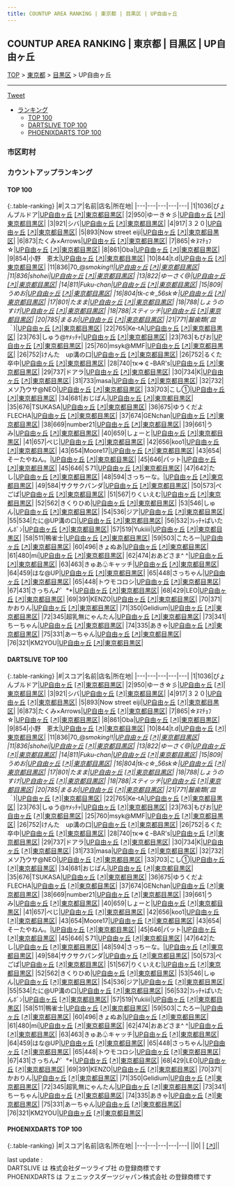 ```yaml
---
title: COUNTUP AREA RANKING | 東京都 | 目黒区 | UP自由ヶ丘
---
```

## COUNTUP AREA RANKING | 東京都 | 目黒区 | UP自由ヶ丘

[TOP](/darts/rank/) > [東京都](/darts/rank/東京都/) > [目黒区](/darts/rank/東京都/目黒区/) > UP自由ヶ丘

___

<a href="https://twitter.com/share?ref_src=twsrc%5Etfw" data-text="COUNTUP AREA RANKING | 東京都目黒区UP自由ヶ丘" class="twitter-share-button" data-hashtags="DARTSLIVE,PHOENIXDARTS,darts,ダーツ" data-show-count="false">Tweet</a>

* [ランキング](#カウントアップランキング)
    * [TOP 100](#top-100)
    * [DARTSLIVE TOP 100](#dartslive-top-100)
    * [PHOENIXDARTS TOP 100](#phoenixdarts-top-100)

### 市区町村

<ul>

</ul>

### カウントアップランキング

#### TOP 100



{:.table-ranking}
|#|スコア|名前|店名|所在地|
|---|---|---|---|---|
|1|1036|<span class="rank-name-dl">ぴょんブルドア</span>|<a href="/darts/rank/shops/339913d111bcaa1825d56fb0e5c39bac.html">UP自由ヶ丘</a> <a href="https://search.dartslive.com/jp/shop/339913d111bcaa1825d56fb0e5c39bac">[↗]</a>|<a href="/darts/rank/東京都/目黒区">東京都目黒区</a>|
|2|950|<span class="rank-name-dl">ゆーき☆彡</span>|<a href="/darts/rank/shops/339913d111bcaa1825d56fb0e5c39bac.html">UP自由ヶ丘</a> <a href="https://search.dartslive.com/jp/shop/339913d111bcaa1825d56fb0e5c39bac">[↗]</a>|<a href="/darts/rank/東京都/目黒区">東京都目黒区</a>|
|3|921|<span class="rank-name-dl">シバ</span>|<a href="/darts/rank/shops/339913d111bcaa1825d56fb0e5c39bac.html">UP自由ヶ丘</a> <a href="https://search.dartslive.com/jp/shop/339913d111bcaa1825d56fb0e5c39bac">[↗]</a>|<a href="/darts/rank/東京都/目黒区">東京都目黒区</a>|
|4|917|<span class="rank-name-dl">３２０</span>|<a href="/darts/rank/shops/339913d111bcaa1825d56fb0e5c39bac.html">UP自由ヶ丘</a> <a href="https://search.dartslive.com/jp/shop/339913d111bcaa1825d56fb0e5c39bac">[↗]</a>|<a href="/darts/rank/東京都/目黒区">東京都目黒区</a>|
|5|893|<span class="rank-name-dl">Now street eiji</span>|<a href="/darts/rank/shops/339913d111bcaa1825d56fb0e5c39bac.html">UP自由ヶ丘</a> <a href="https://search.dartslive.com/jp/shop/339913d111bcaa1825d56fb0e5c39bac">[↗]</a>|<a href="/darts/rank/東京都/目黒区">東京都目黒区</a>|
|6|873|<span class="rank-name-dl">たくみ×Arrows</span>|<a href="/darts/rank/shops/339913d111bcaa1825d56fb0e5c39bac.html">UP自由ヶ丘</a> <a href="https://search.dartslive.com/jp/shop/339913d111bcaa1825d56fb0e5c39bac">[↗]</a>|<a href="/darts/rank/東京都/目黒区">東京都目黒区</a>|
|7|865|<span class="rank-name-dl">☆ﾇﾏﾁｮﾌ☆</span>|<a href="/darts/rank/shops/339913d111bcaa1825d56fb0e5c39bac.html">UP自由ヶ丘</a> <a href="https://search.dartslive.com/jp/shop/339913d111bcaa1825d56fb0e5c39bac">[↗]</a>|<a href="/darts/rank/東京都/目黒区">東京都目黒区</a>|
|8|861|<span class="rank-name-dl">Oba</span>|<a href="/darts/rank/shops/339913d111bcaa1825d56fb0e5c39bac.html">UP自由ヶ丘</a> <a href="https://search.dartslive.com/jp/shop/339913d111bcaa1825d56fb0e5c39bac">[↗]</a>|<a href="/darts/rank/東京都/目黒区">東京都目黒区</a>|
|9|854|<span class="rank-name-dl">小野　恵太</span>|<a href="/darts/rank/shops/339913d111bcaa1825d56fb0e5c39bac.html">UP自由ヶ丘</a> <a href="https://search.dartslive.com/jp/shop/339913d111bcaa1825d56fb0e5c39bac">[↗]</a>|<a href="/darts/rank/東京都/目黒区">東京都目黒区</a>|
|10|844|<span class="rank-name-dl">t.d</span>|<a href="/darts/rank/shops/339913d111bcaa1825d56fb0e5c39bac.html">UP自由ヶ丘</a> <a href="https://search.dartslive.com/jp/shop/339913d111bcaa1825d56fb0e5c39bac">[↗]</a>|<a href="/darts/rank/東京都/目黒区">東京都目黒区</a>|
|11|836|<span class="rank-name-dl">70_@*smoking!!</span>|<a href="/darts/rank/shops/339913d111bcaa1825d56fb0e5c39bac.html">UP自由ヶ丘</a> <a href="https://search.dartslive.com/jp/shop/339913d111bcaa1825d56fb0e5c39bac">[↗]</a>|<a href="/darts/rank/東京都/目黒区">東京都目黒区</a>|
|11|836|<span class="rank-name-dl">shohei</span>|<a href="/darts/rank/shops/339913d111bcaa1825d56fb0e5c39bac.html">UP自由ヶ丘</a> <a href="https://search.dartslive.com/jp/shop/339913d111bcaa1825d56fb0e5c39bac">[↗]</a>|<a href="/darts/rank/東京都/目黒区">東京都目黒区</a>|
|13|822|<span class="rank-name-dl">ゆーさく@</span>|<a href="/darts/rank/shops/339913d111bcaa1825d56fb0e5c39bac.html">UP自由ヶ丘</a> <a href="https://search.dartslive.com/jp/shop/339913d111bcaa1825d56fb0e5c39bac">[↗]</a>|<a href="/darts/rank/東京都/目黒区">東京都目黒区</a>|
|14|811|<span class="rank-name-dl">Fuku-chan</span>|<a href="/darts/rank/shops/339913d111bcaa1825d56fb0e5c39bac.html">UP自由ヶ丘</a> <a href="https://search.dartslive.com/jp/shop/339913d111bcaa1825d56fb0e5c39bac">[↗]</a>|<a href="/darts/rank/東京都/目黒区">東京都目黒区</a>|
|15|809|<span class="rank-name-dl">うめお</span>|<a href="/darts/rank/shops/339913d111bcaa1825d56fb0e5c39bac.html">UP自由ヶ丘</a> <a href="https://search.dartslive.com/jp/shop/339913d111bcaa1825d56fb0e5c39bac">[↗]</a>|<a href="/darts/rank/東京都/目黒区">東京都目黒区</a>|
|16|804|<span class="rank-name-dl">tk-c☆_56sk☆</span>|<a href="/darts/rank/shops/339913d111bcaa1825d56fb0e5c39bac.html">UP自由ヶ丘</a> <a href="https://search.dartslive.com/jp/shop/339913d111bcaa1825d56fb0e5c39bac">[↗]</a>|<a href="/darts/rank/東京都/目黒区">東京都目黒区</a>|
|17|801|<span class="rank-name-dl">たまま</span>|<a href="/darts/rank/shops/339913d111bcaa1825d56fb0e5c39bac.html">UP自由ヶ丘</a> <a href="https://search.dartslive.com/jp/shop/339913d111bcaa1825d56fb0e5c39bac">[↗]</a>|<a href="/darts/rank/東京都/目黒区">東京都目黒区</a>|
|18|788|<span class="rank-name-dl">しょうのすけ</span>|<a href="/darts/rank/shops/339913d111bcaa1825d56fb0e5c39bac.html">UP自由ヶ丘</a> <a href="https://search.dartslive.com/jp/shop/339913d111bcaa1825d56fb0e5c39bac">[↗]</a>|<a href="/darts/rank/東京都/目黒区">東京都目黒区</a>|
|18|788|<span class="rank-name-dl">スティッチ</span>|<a href="/darts/rank/shops/339913d111bcaa1825d56fb0e5c39bac.html">UP自由ヶ丘</a> <a href="https://search.dartslive.com/jp/shop/339913d111bcaa1825d56fb0e5c39bac">[↗]</a>|<a href="/darts/rank/東京都/目黒区">東京都目黒区</a>|
|20|785|<span class="rank-name-dl">まるお</span>|<a href="/darts/rank/shops/339913d111bcaa1825d56fb0e5c39bac.html">UP自由ヶ丘</a> <a href="https://search.dartslive.com/jp/shop/339913d111bcaa1825d56fb0e5c39bac">[↗]</a>|<a href="/darts/rank/東京都/目黒区">東京都目黒区</a>|
|21|771|<span class="rank-name-dl">齧歯類(´皿｀*)</span>|<a href="/darts/rank/shops/339913d111bcaa1825d56fb0e5c39bac.html">UP自由ヶ丘</a> <a href="https://search.dartslive.com/jp/shop/339913d111bcaa1825d56fb0e5c39bac">[↗]</a>|<a href="/darts/rank/東京都/目黒区">東京都目黒区</a>|
|22|765|<span class="rank-name-dl">Ke-tA</span>|<a href="/darts/rank/shops/339913d111bcaa1825d56fb0e5c39bac.html">UP自由ヶ丘</a> <a href="https://search.dartslive.com/jp/shop/339913d111bcaa1825d56fb0e5c39bac">[↗]</a>|<a href="/darts/rank/東京都/目黒区">東京都目黒区</a>|
|23|763|<span class="rank-name-dl">しゅう@ﾔﾒｯﾁｬ</span>|<a href="/darts/rank/shops/339913d111bcaa1825d56fb0e5c39bac.html">UP自由ヶ丘</a> <a href="https://search.dartslive.com/jp/shop/339913d111bcaa1825d56fb0e5c39bac">[↗]</a>|<a href="/darts/rank/東京都/目黒区">東京都目黒区</a>|
|23|763|<span class="rank-name-dl">もぴお</span>|<a href="/darts/rank/shops/339913d111bcaa1825d56fb0e5c39bac.html">UP自由ヶ丘</a> <a href="https://search.dartslive.com/jp/shop/339913d111bcaa1825d56fb0e5c39bac">[↗]</a>|<a href="/darts/rank/東京都/目黒区">東京都目黒区</a>|
|25|760|<span class="rank-name-dl">msyk@MMF</span>|<a href="/darts/rank/shops/339913d111bcaa1825d56fb0e5c39bac.html">UP自由ヶ丘</a> <a href="https://search.dartslive.com/jp/shop/339913d111bcaa1825d56fb0e5c39bac">[↗]</a>|<a href="/darts/rank/東京都/目黒区">東京都目黒区</a>|
|26|752|<span class="rank-name-dl">けんた　up溝の口</span>|<a href="/darts/rank/shops/339913d111bcaa1825d56fb0e5c39bac.html">UP自由ヶ丘</a> <a href="https://search.dartslive.com/jp/shop/339913d111bcaa1825d56fb0e5c39bac">[↗]</a>|<a href="/darts/rank/東京都/目黒区">東京都目黒区</a>|
|26|752|<span class="rank-name-dl">るくた卒中</span>|<a href="/darts/rank/shops/339913d111bcaa1825d56fb0e5c39bac.html">UP自由ヶ丘</a> <a href="https://search.dartslive.com/jp/shop/339913d111bcaa1825d56fb0e5c39bac">[↗]</a>|<a href="/darts/rank/東京都/目黒区">東京都目黒区</a>|
|28|740|<span class="rank-name-dl">τκ⇒￠ｰBAR&#x27;s</span>|<a href="/darts/rank/shops/339913d111bcaa1825d56fb0e5c39bac.html">UP自由ヶ丘</a> <a href="https://search.dartslive.com/jp/shop/339913d111bcaa1825d56fb0e5c39bac">[↗]</a>|<a href="/darts/rank/東京都/目黒区">東京都目黒区</a>|
|29|737|<span class="rank-name-dl">ドアラ</span>|<a href="/darts/rank/shops/339913d111bcaa1825d56fb0e5c39bac.html">UP自由ヶ丘</a> <a href="https://search.dartslive.com/jp/shop/339913d111bcaa1825d56fb0e5c39bac">[↗]</a>|<a href="/darts/rank/東京都/目黒区">東京都目黒区</a>|
|30|734|<span class="rank-name-dl">K</span>|<a href="/darts/rank/shops/339913d111bcaa1825d56fb0e5c39bac.html">UP自由ヶ丘</a> <a href="https://search.dartslive.com/jp/shop/339913d111bcaa1825d56fb0e5c39bac">[↗]</a>|<a href="/darts/rank/東京都/目黒区">東京都目黒区</a>|
|31|733|<span class="rank-name-dl">masa</span>|<a href="/darts/rank/shops/339913d111bcaa1825d56fb0e5c39bac.html">UP自由ヶ丘</a> <a href="https://search.dartslive.com/jp/shop/339913d111bcaa1825d56fb0e5c39bac">[↗]</a>|<a href="/darts/rank/東京都/目黒区">東京都目黒区</a>|
|32|732|<span class="rank-name-dl">メソ乃ウサ@NEO</span>|<a href="/darts/rank/shops/339913d111bcaa1825d56fb0e5c39bac.html">UP自由ヶ丘</a> <a href="https://search.dartslive.com/jp/shop/339913d111bcaa1825d56fb0e5c39bac">[↗]</a>|<a href="/darts/rank/東京都/目黒区">東京都目黒区</a>|
|33|703|<span class="rank-name-dl">こし①</span>|<a href="/darts/rank/shops/339913d111bcaa1825d56fb0e5c39bac.html">UP自由ヶ丘</a> <a href="https://search.dartslive.com/jp/shop/339913d111bcaa1825d56fb0e5c39bac">[↗]</a>|<a href="/darts/rank/東京都/目黒区">東京都目黒区</a>|
|34|681|<span class="rank-name-dl">おじぱん</span>|<a href="/darts/rank/shops/339913d111bcaa1825d56fb0e5c39bac.html">UP自由ヶ丘</a> <a href="https://search.dartslive.com/jp/shop/339913d111bcaa1825d56fb0e5c39bac">[↗]</a>|<a href="/darts/rank/東京都/目黒区">東京都目黒区</a>|
|35|676|<span class="rank-name-dl">TSUKASA</span>|<a href="/darts/rank/shops/339913d111bcaa1825d56fb0e5c39bac.html">UP自由ヶ丘</a> <a href="https://search.dartslive.com/jp/shop/339913d111bcaa1825d56fb0e5c39bac">[↗]</a>|<a href="/darts/rank/東京都/目黒区">東京都目黒区</a>|
|36|675|<span class="rank-name-dl">ゆうくだよFLECHA</span>|<a href="/darts/rank/shops/339913d111bcaa1825d56fb0e5c39bac.html">UP自由ヶ丘</a> <a href="https://search.dartslive.com/jp/shop/339913d111bcaa1825d56fb0e5c39bac">[↗]</a>|<a href="/darts/rank/東京都/目黒区">東京都目黒区</a>|
|37|674|<span class="rank-name-dl">GENchan</span>|<a href="/darts/rank/shops/339913d111bcaa1825d56fb0e5c39bac.html">UP自由ヶ丘</a> <a href="https://search.dartslive.com/jp/shop/339913d111bcaa1825d56fb0e5c39bac">[↗]</a>|<a href="/darts/rank/東京都/目黒区">東京都目黒区</a>|
|38|669|<span class="rank-name-dl">number21</span>|<a href="/darts/rank/shops/339913d111bcaa1825d56fb0e5c39bac.html">UP自由ヶ丘</a> <a href="https://search.dartslive.com/jp/shop/339913d111bcaa1825d56fb0e5c39bac">[↗]</a>|<a href="/darts/rank/東京都/目黒区">東京都目黒区</a>|
|39|661|<span class="rank-name-dl">うみ</span>|<a href="/darts/rank/shops/339913d111bcaa1825d56fb0e5c39bac.html">UP自由ヶ丘</a> <a href="https://search.dartslive.com/jp/shop/339913d111bcaa1825d56fb0e5c39bac">[↗]</a>|<a href="/darts/rank/東京都/目黒区">東京都目黒区</a>|
|40|659|<span class="rank-name-dl">しょーと</span>|<a href="/darts/rank/shops/339913d111bcaa1825d56fb0e5c39bac.html">UP自由ヶ丘</a> <a href="https://search.dartslive.com/jp/shop/339913d111bcaa1825d56fb0e5c39bac">[↗]</a>|<a href="/darts/rank/東京都/目黒区">東京都目黒区</a>|
|41|657|<span class="rank-name-dl">ぺじ</span>|<a href="/darts/rank/shops/339913d111bcaa1825d56fb0e5c39bac.html">UP自由ヶ丘</a> <a href="https://search.dartslive.com/jp/shop/339913d111bcaa1825d56fb0e5c39bac">[↗]</a>|<a href="/darts/rank/東京都/目黒区">東京都目黒区</a>|
|42|656|<span class="rank-name-dl">koo1</span>|<a href="/darts/rank/shops/339913d111bcaa1825d56fb0e5c39bac.html">UP自由ヶ丘</a> <a href="https://search.dartslive.com/jp/shop/339913d111bcaa1825d56fb0e5c39bac">[↗]</a>|<a href="/darts/rank/東京都/目黒区">東京都目黒区</a>|
|43|654|<span class="rank-name-dl">Moore17</span>|<a href="/darts/rank/shops/339913d111bcaa1825d56fb0e5c39bac.html">UP自由ヶ丘</a> <a href="https://search.dartslive.com/jp/shop/339913d111bcaa1825d56fb0e5c39bac">[↗]</a>|<a href="/darts/rank/東京都/目黒区">東京都目黒区</a>|
|43|654|<span class="rank-name-dl">そーたやねん。</span>|<a href="/darts/rank/shops/339913d111bcaa1825d56fb0e5c39bac.html">UP自由ヶ丘</a> <a href="https://search.dartslive.com/jp/shop/339913d111bcaa1825d56fb0e5c39bac">[↗]</a>|<a href="/darts/rank/東京都/目黒区">東京都目黒区</a>|
|45|646|<span class="rank-name-dl">パット</span>|<a href="/darts/rank/shops/339913d111bcaa1825d56fb0e5c39bac.html">UP自由ヶ丘</a> <a href="https://search.dartslive.com/jp/shop/339913d111bcaa1825d56fb0e5c39bac">[↗]</a>|<a href="/darts/rank/東京都/目黒区">東京都目黒区</a>|
|45|646|<span class="rank-name-dl">Ｓ71</span>|<a href="/darts/rank/shops/339913d111bcaa1825d56fb0e5c39bac.html">UP自由ヶ丘</a> <a href="https://search.dartslive.com/jp/shop/339913d111bcaa1825d56fb0e5c39bac">[↗]</a>|<a href="/darts/rank/東京都/目黒区">東京都目黒区</a>|
|47|642|<span class="rank-name-dl">たし</span>|<a href="/darts/rank/shops/339913d111bcaa1825d56fb0e5c39bac.html">UP自由ヶ丘</a> <a href="https://search.dartslive.com/jp/shop/339913d111bcaa1825d56fb0e5c39bac">[↗]</a>|<a href="/darts/rank/東京都/目黒区">東京都目黒区</a>|
|48|594|<span class="rank-name-dl">さっちーな。</span>|<a href="/darts/rank/shops/339913d111bcaa1825d56fb0e5c39bac.html">UP自由ヶ丘</a> <a href="https://search.dartslive.com/jp/shop/339913d111bcaa1825d56fb0e5c39bac">[↗]</a>|<a href="/darts/rank/東京都/目黒区">東京都目黒区</a>|
|49|584|<span class="rank-name-dl">サクサクパンダ</span>|<a href="/darts/rank/shops/339913d111bcaa1825d56fb0e5c39bac.html">UP自由ヶ丘</a> <a href="https://search.dartslive.com/jp/shop/339913d111bcaa1825d56fb0e5c39bac">[↗]</a>|<a href="/darts/rank/東京都/目黒区">東京都目黒区</a>|
|50|573|<span class="rank-name-dl">ぺごぱ</span>|<a href="/darts/rank/shops/339913d111bcaa1825d56fb0e5c39bac.html">UP自由ヶ丘</a> <a href="https://search.dartslive.com/jp/shop/339913d111bcaa1825d56fb0e5c39bac">[↗]</a>|<a href="/darts/rank/東京都/目黒区">東京都目黒区</a>|
|51|567|<span class="rank-name-dl">りくいえむ</span>|<a href="/darts/rank/shops/339913d111bcaa1825d56fb0e5c39bac.html">UP自由ヶ丘</a> <a href="https://search.dartslive.com/jp/shop/339913d111bcaa1825d56fb0e5c39bac">[↗]</a>|<a href="/darts/rank/東京都/目黒区">東京都目黒区</a>|
|52|562|<span class="rank-name-dl">きくりひめ</span>|<a href="/darts/rank/shops/339913d111bcaa1825d56fb0e5c39bac.html">UP自由ヶ丘</a> <a href="https://search.dartslive.com/jp/shop/339913d111bcaa1825d56fb0e5c39bac">[↗]</a>|<a href="/darts/rank/東京都/目黒区">東京都目黒区</a>|
|53|546|<span class="rank-name-dl">しゅん</span>|<a href="/darts/rank/shops/339913d111bcaa1825d56fb0e5c39bac.html">UP自由ヶ丘</a> <a href="https://search.dartslive.com/jp/shop/339913d111bcaa1825d56fb0e5c39bac">[↗]</a>|<a href="/darts/rank/東京都/目黒区">東京都目黒区</a>|
|54|536|<span class="rank-name-dl">ジア</span>|<a href="/darts/rank/shops/339913d111bcaa1825d56fb0e5c39bac.html">UP自由ヶ丘</a> <a href="https://search.dartslive.com/jp/shop/339913d111bcaa1825d56fb0e5c39bac">[↗]</a>|<a href="/darts/rank/東京都/目黒区">東京都目黒区</a>|
|55|534|<span class="rank-name-dl">たに@UP溝の口</span>|<a href="/darts/rank/shops/339913d111bcaa1825d56fb0e5c39bac.html">UP自由ヶ丘</a> <a href="https://search.dartslive.com/jp/shop/339913d111bcaa1825d56fb0e5c39bac">[↗]</a>|<a href="/darts/rank/東京都/目黒区">東京都目黒区</a>|
|56|532|<span class="rank-name-dl">ﾌﾚｯﾁｬぱいたんﾎﾞﾝ</span>|<a href="/darts/rank/shops/339913d111bcaa1825d56fb0e5c39bac.html">UP自由ヶ丘</a> <a href="https://search.dartslive.com/jp/shop/339913d111bcaa1825d56fb0e5c39bac">[↗]</a>|<a href="/darts/rank/東京都/目黒区">東京都目黒区</a>|
|57|519|<span class="rank-name-dl">Yukiiii</span>|<a href="/darts/rank/shops/339913d111bcaa1825d56fb0e5c39bac.html">UP自由ヶ丘</a> <a href="https://search.dartslive.com/jp/shop/339913d111bcaa1825d56fb0e5c39bac">[↗]</a>|<a href="/darts/rank/東京都/目黒区">東京都目黒区</a>|
|58|511|<span class="rank-name-dl">鴨雀士</span>|<a href="/darts/rank/shops/339913d111bcaa1825d56fb0e5c39bac.html">UP自由ヶ丘</a> <a href="https://search.dartslive.com/jp/shop/339913d111bcaa1825d56fb0e5c39bac">[↗]</a>|<a href="/darts/rank/東京都/目黒区">東京都目黒区</a>|
|59|503|<span class="rank-name-dl">こたろー</span>|<a href="/darts/rank/shops/339913d111bcaa1825d56fb0e5c39bac.html">UP自由ヶ丘</a> <a href="https://search.dartslive.com/jp/shop/339913d111bcaa1825d56fb0e5c39bac">[↗]</a>|<a href="/darts/rank/東京都/目黒区">東京都目黒区</a>|
|60|496|<span class="rank-name-dl">きょぬあ</span>|<a href="/darts/rank/shops/339913d111bcaa1825d56fb0e5c39bac.html">UP自由ヶ丘</a> <a href="https://search.dartslive.com/jp/shop/339913d111bcaa1825d56fb0e5c39bac">[↗]</a>|<a href="/darts/rank/東京都/目黒区">東京都目黒区</a>|
|61|480|<span class="rank-name-dl">mi</span>|<a href="/darts/rank/shops/339913d111bcaa1825d56fb0e5c39bac.html">UP自由ヶ丘</a> <a href="https://search.dartslive.com/jp/shop/339913d111bcaa1825d56fb0e5c39bac">[↗]</a>|<a href="/darts/rank/東京都/目黒区">東京都目黒区</a>|
|62|474|<span class="rank-name-dl">おあどさま^ ^</span>|<a href="/darts/rank/shops/339913d111bcaa1825d56fb0e5c39bac.html">UP自由ヶ丘</a> <a href="https://search.dartslive.com/jp/shop/339913d111bcaa1825d56fb0e5c39bac">[↗]</a>|<a href="/darts/rank/東京都/目黒区">東京都目黒区</a>|
|63|463|<span class="rank-name-dl">きゅあ♧キャッチ</span>|<a href="/darts/rank/shops/339913d111bcaa1825d56fb0e5c39bac.html">UP自由ヶ丘</a> <a href="https://search.dartslive.com/jp/shop/339913d111bcaa1825d56fb0e5c39bac">[↗]</a>|<a href="/darts/rank/東京都/目黒区">東京都目黒区</a>|
|64|459|<span class="rank-name-dl">はな@UP</span>|<a href="/darts/rank/shops/339913d111bcaa1825d56fb0e5c39bac.html">UP自由ヶ丘</a> <a href="https://search.dartslive.com/jp/shop/339913d111bcaa1825d56fb0e5c39bac">[↗]</a>|<a href="/darts/rank/東京都/目黒区">東京都目黒区</a>|
|65|448|<span class="rank-name-dl">さっちゃん</span>|<a href="/darts/rank/shops/339913d111bcaa1825d56fb0e5c39bac.html">UP自由ヶ丘</a> <a href="https://search.dartslive.com/jp/shop/339913d111bcaa1825d56fb0e5c39bac">[↗]</a>|<a href="/darts/rank/東京都/目黒区">東京都目黒区</a>|
|65|448|<span class="rank-name-dl">トウモコロシ</span>|<a href="/darts/rank/shops/339913d111bcaa1825d56fb0e5c39bac.html">UP自由ヶ丘</a> <a href="https://search.dartslive.com/jp/shop/339913d111bcaa1825d56fb0e5c39bac">[↗]</a>|<a href="/darts/rank/東京都/目黒区">東京都目黒区</a>|
|67|431|<span class="rank-name-dl">さっちん♪゜°*</span>|<a href="/darts/rank/shops/339913d111bcaa1825d56fb0e5c39bac.html">UP自由ヶ丘</a> <a href="https://search.dartslive.com/jp/shop/339913d111bcaa1825d56fb0e5c39bac">[↗]</a>|<a href="/darts/rank/東京都/目黒区">東京都目黒区</a>|
|68|429|<span class="rank-name-dl">LEO</span>|<a href="/darts/rank/shops/339913d111bcaa1825d56fb0e5c39bac.html">UP自由ヶ丘</a> <a href="https://search.dartslive.com/jp/shop/339913d111bcaa1825d56fb0e5c39bac">[↗]</a>|<a href="/darts/rank/東京都/目黒区">東京都目黒区</a>|
|69|391|<span class="rank-name-dl">KENZO</span>|<a href="/darts/rank/shops/339913d111bcaa1825d56fb0e5c39bac.html">UP自由ヶ丘</a> <a href="https://search.dartslive.com/jp/shop/339913d111bcaa1825d56fb0e5c39bac">[↗]</a>|<a href="/darts/rank/東京都/目黒区">東京都目黒区</a>|
|70|371|<span class="rank-name-dl">かおりん</span>|<a href="/darts/rank/shops/339913d111bcaa1825d56fb0e5c39bac.html">UP自由ヶ丘</a> <a href="https://search.dartslive.com/jp/shop/339913d111bcaa1825d56fb0e5c39bac">[↗]</a>|<a href="/darts/rank/東京都/目黒区">東京都目黒区</a>|
|71|350|<span class="rank-name-dl">Gelidium</span>|<a href="/darts/rank/shops/339913d111bcaa1825d56fb0e5c39bac.html">UP自由ヶ丘</a> <a href="https://search.dartslive.com/jp/shop/339913d111bcaa1825d56fb0e5c39bac">[↗]</a>|<a href="/darts/rank/東京都/目黒区">東京都目黒区</a>|
|72|345|<span class="rank-name-dl">超乳無にゃんたん</span>|<a href="/darts/rank/shops/339913d111bcaa1825d56fb0e5c39bac.html">UP自由ヶ丘</a> <a href="https://search.dartslive.com/jp/shop/339913d111bcaa1825d56fb0e5c39bac">[↗]</a>|<a href="/darts/rank/東京都/目黒区">東京都目黒区</a>|
|73|341|<span class="rank-name-dl">ちーちゃん</span>|<a href="/darts/rank/shops/339913d111bcaa1825d56fb0e5c39bac.html">UP自由ヶ丘</a> <a href="https://search.dartslive.com/jp/shop/339913d111bcaa1825d56fb0e5c39bac">[↗]</a>|<a href="/darts/rank/東京都/目黒区">東京都目黒区</a>|
|74|335|<span class="rank-name-dl">あきゃ</span>|<a href="/darts/rank/shops/339913d111bcaa1825d56fb0e5c39bac.html">UP自由ヶ丘</a> <a href="https://search.dartslive.com/jp/shop/339913d111bcaa1825d56fb0e5c39bac">[↗]</a>|<a href="/darts/rank/東京都/目黒区">東京都目黒区</a>|
|75|331|<span class="rank-name-dl">あーちゃん</span>|<a href="/darts/rank/shops/339913d111bcaa1825d56fb0e5c39bac.html">UP自由ヶ丘</a> <a href="https://search.dartslive.com/jp/shop/339913d111bcaa1825d56fb0e5c39bac">[↗]</a>|<a href="/darts/rank/東京都/目黒区">東京都目黒区</a>|
|76|321|<span class="rank-name-dl">KM2YOU</span>|<a href="/darts/rank/shops/339913d111bcaa1825d56fb0e5c39bac.html">UP自由ヶ丘</a> <a href="https://search.dartslive.com/jp/shop/339913d111bcaa1825d56fb0e5c39bac">[↗]</a>|<a href="/darts/rank/東京都/目黒区">東京都目黒区</a>|


#### DARTSLIVE TOP 100



{:.table-ranking}
|#|スコア|名前|店名|所在地|
|---|---|---|---|---|
|1|1036|<span class="rank-name-dl">ぴょんブルドア</span>|<a href="/darts/rank/shops/339913d111bcaa1825d56fb0e5c39bac.html">UP自由ヶ丘</a> <a href="https://search.dartslive.com/jp/shop/339913d111bcaa1825d56fb0e5c39bac">[↗]</a>|<a href="/darts/rank/東京都/目黒区">東京都目黒区</a>|
|2|950|<span class="rank-name-dl">ゆーき☆彡</span>|<a href="/darts/rank/shops/339913d111bcaa1825d56fb0e5c39bac.html">UP自由ヶ丘</a> <a href="https://search.dartslive.com/jp/shop/339913d111bcaa1825d56fb0e5c39bac">[↗]</a>|<a href="/darts/rank/東京都/目黒区">東京都目黒区</a>|
|3|921|<span class="rank-name-dl">シバ</span>|<a href="/darts/rank/shops/339913d111bcaa1825d56fb0e5c39bac.html">UP自由ヶ丘</a> <a href="https://search.dartslive.com/jp/shop/339913d111bcaa1825d56fb0e5c39bac">[↗]</a>|<a href="/darts/rank/東京都/目黒区">東京都目黒区</a>|
|4|917|<span class="rank-name-dl">３２０</span>|<a href="/darts/rank/shops/339913d111bcaa1825d56fb0e5c39bac.html">UP自由ヶ丘</a> <a href="https://search.dartslive.com/jp/shop/339913d111bcaa1825d56fb0e5c39bac">[↗]</a>|<a href="/darts/rank/東京都/目黒区">東京都目黒区</a>|
|5|893|<span class="rank-name-dl">Now street eiji</span>|<a href="/darts/rank/shops/339913d111bcaa1825d56fb0e5c39bac.html">UP自由ヶ丘</a> <a href="https://search.dartslive.com/jp/shop/339913d111bcaa1825d56fb0e5c39bac">[↗]</a>|<a href="/darts/rank/東京都/目黒区">東京都目黒区</a>|
|6|873|<span class="rank-name-dl">たくみ×Arrows</span>|<a href="/darts/rank/shops/339913d111bcaa1825d56fb0e5c39bac.html">UP自由ヶ丘</a> <a href="https://search.dartslive.com/jp/shop/339913d111bcaa1825d56fb0e5c39bac">[↗]</a>|<a href="/darts/rank/東京都/目黒区">東京都目黒区</a>|
|7|865|<span class="rank-name-dl">☆ﾇﾏﾁｮﾌ☆</span>|<a href="/darts/rank/shops/339913d111bcaa1825d56fb0e5c39bac.html">UP自由ヶ丘</a> <a href="https://search.dartslive.com/jp/shop/339913d111bcaa1825d56fb0e5c39bac">[↗]</a>|<a href="/darts/rank/東京都/目黒区">東京都目黒区</a>|
|8|861|<span class="rank-name-dl">Oba</span>|<a href="/darts/rank/shops/339913d111bcaa1825d56fb0e5c39bac.html">UP自由ヶ丘</a> <a href="https://search.dartslive.com/jp/shop/339913d111bcaa1825d56fb0e5c39bac">[↗]</a>|<a href="/darts/rank/東京都/目黒区">東京都目黒区</a>|
|9|854|<span class="rank-name-dl">小野　恵太</span>|<a href="/darts/rank/shops/339913d111bcaa1825d56fb0e5c39bac.html">UP自由ヶ丘</a> <a href="https://search.dartslive.com/jp/shop/339913d111bcaa1825d56fb0e5c39bac">[↗]</a>|<a href="/darts/rank/東京都/目黒区">東京都目黒区</a>|
|10|844|<span class="rank-name-dl">t.d</span>|<a href="/darts/rank/shops/339913d111bcaa1825d56fb0e5c39bac.html">UP自由ヶ丘</a> <a href="https://search.dartslive.com/jp/shop/339913d111bcaa1825d56fb0e5c39bac">[↗]</a>|<a href="/darts/rank/東京都/目黒区">東京都目黒区</a>|
|11|836|<span class="rank-name-dl">70_@*smoking!!</span>|<a href="/darts/rank/shops/339913d111bcaa1825d56fb0e5c39bac.html">UP自由ヶ丘</a> <a href="https://search.dartslive.com/jp/shop/339913d111bcaa1825d56fb0e5c39bac">[↗]</a>|<a href="/darts/rank/東京都/目黒区">東京都目黒区</a>|
|11|836|<span class="rank-name-dl">shohei</span>|<a href="/darts/rank/shops/339913d111bcaa1825d56fb0e5c39bac.html">UP自由ヶ丘</a> <a href="https://search.dartslive.com/jp/shop/339913d111bcaa1825d56fb0e5c39bac">[↗]</a>|<a href="/darts/rank/東京都/目黒区">東京都目黒区</a>|
|13|822|<span class="rank-name-dl">ゆーさく@</span>|<a href="/darts/rank/shops/339913d111bcaa1825d56fb0e5c39bac.html">UP自由ヶ丘</a> <a href="https://search.dartslive.com/jp/shop/339913d111bcaa1825d56fb0e5c39bac">[↗]</a>|<a href="/darts/rank/東京都/目黒区">東京都目黒区</a>|
|14|811|<span class="rank-name-dl">Fuku-chan</span>|<a href="/darts/rank/shops/339913d111bcaa1825d56fb0e5c39bac.html">UP自由ヶ丘</a> <a href="https://search.dartslive.com/jp/shop/339913d111bcaa1825d56fb0e5c39bac">[↗]</a>|<a href="/darts/rank/東京都/目黒区">東京都目黒区</a>|
|15|809|<span class="rank-name-dl">うめお</span>|<a href="/darts/rank/shops/339913d111bcaa1825d56fb0e5c39bac.html">UP自由ヶ丘</a> <a href="https://search.dartslive.com/jp/shop/339913d111bcaa1825d56fb0e5c39bac">[↗]</a>|<a href="/darts/rank/東京都/目黒区">東京都目黒区</a>|
|16|804|<span class="rank-name-dl">tk-c☆_56sk☆</span>|<a href="/darts/rank/shops/339913d111bcaa1825d56fb0e5c39bac.html">UP自由ヶ丘</a> <a href="https://search.dartslive.com/jp/shop/339913d111bcaa1825d56fb0e5c39bac">[↗]</a>|<a href="/darts/rank/東京都/目黒区">東京都目黒区</a>|
|17|801|<span class="rank-name-dl">たまま</span>|<a href="/darts/rank/shops/339913d111bcaa1825d56fb0e5c39bac.html">UP自由ヶ丘</a> <a href="https://search.dartslive.com/jp/shop/339913d111bcaa1825d56fb0e5c39bac">[↗]</a>|<a href="/darts/rank/東京都/目黒区">東京都目黒区</a>|
|18|788|<span class="rank-name-dl">しょうのすけ</span>|<a href="/darts/rank/shops/339913d111bcaa1825d56fb0e5c39bac.html">UP自由ヶ丘</a> <a href="https://search.dartslive.com/jp/shop/339913d111bcaa1825d56fb0e5c39bac">[↗]</a>|<a href="/darts/rank/東京都/目黒区">東京都目黒区</a>|
|18|788|<span class="rank-name-dl">スティッチ</span>|<a href="/darts/rank/shops/339913d111bcaa1825d56fb0e5c39bac.html">UP自由ヶ丘</a> <a href="https://search.dartslive.com/jp/shop/339913d111bcaa1825d56fb0e5c39bac">[↗]</a>|<a href="/darts/rank/東京都/目黒区">東京都目黒区</a>|
|20|785|<span class="rank-name-dl">まるお</span>|<a href="/darts/rank/shops/339913d111bcaa1825d56fb0e5c39bac.html">UP自由ヶ丘</a> <a href="https://search.dartslive.com/jp/shop/339913d111bcaa1825d56fb0e5c39bac">[↗]</a>|<a href="/darts/rank/東京都/目黒区">東京都目黒区</a>|
|21|771|<span class="rank-name-dl">齧歯類(´皿｀*)</span>|<a href="/darts/rank/shops/339913d111bcaa1825d56fb0e5c39bac.html">UP自由ヶ丘</a> <a href="https://search.dartslive.com/jp/shop/339913d111bcaa1825d56fb0e5c39bac">[↗]</a>|<a href="/darts/rank/東京都/目黒区">東京都目黒区</a>|
|22|765|<span class="rank-name-dl">Ke-tA</span>|<a href="/darts/rank/shops/339913d111bcaa1825d56fb0e5c39bac.html">UP自由ヶ丘</a> <a href="https://search.dartslive.com/jp/shop/339913d111bcaa1825d56fb0e5c39bac">[↗]</a>|<a href="/darts/rank/東京都/目黒区">東京都目黒区</a>|
|23|763|<span class="rank-name-dl">しゅう@ﾔﾒｯﾁｬ</span>|<a href="/darts/rank/shops/339913d111bcaa1825d56fb0e5c39bac.html">UP自由ヶ丘</a> <a href="https://search.dartslive.com/jp/shop/339913d111bcaa1825d56fb0e5c39bac">[↗]</a>|<a href="/darts/rank/東京都/目黒区">東京都目黒区</a>|
|23|763|<span class="rank-name-dl">もぴお</span>|<a href="/darts/rank/shops/339913d111bcaa1825d56fb0e5c39bac.html">UP自由ヶ丘</a> <a href="https://search.dartslive.com/jp/shop/339913d111bcaa1825d56fb0e5c39bac">[↗]</a>|<a href="/darts/rank/東京都/目黒区">東京都目黒区</a>|
|25|760|<span class="rank-name-dl">msyk@MMF</span>|<a href="/darts/rank/shops/339913d111bcaa1825d56fb0e5c39bac.html">UP自由ヶ丘</a> <a href="https://search.dartslive.com/jp/shop/339913d111bcaa1825d56fb0e5c39bac">[↗]</a>|<a href="/darts/rank/東京都/目黒区">東京都目黒区</a>|
|26|752|<span class="rank-name-dl">けんた　up溝の口</span>|<a href="/darts/rank/shops/339913d111bcaa1825d56fb0e5c39bac.html">UP自由ヶ丘</a> <a href="https://search.dartslive.com/jp/shop/339913d111bcaa1825d56fb0e5c39bac">[↗]</a>|<a href="/darts/rank/東京都/目黒区">東京都目黒区</a>|
|26|752|<span class="rank-name-dl">るくた卒中</span>|<a href="/darts/rank/shops/339913d111bcaa1825d56fb0e5c39bac.html">UP自由ヶ丘</a> <a href="https://search.dartslive.com/jp/shop/339913d111bcaa1825d56fb0e5c39bac">[↗]</a>|<a href="/darts/rank/東京都/目黒区">東京都目黒区</a>|
|28|740|<span class="rank-name-dl">τκ⇒￠ｰBAR&#x27;s</span>|<a href="/darts/rank/shops/339913d111bcaa1825d56fb0e5c39bac.html">UP自由ヶ丘</a> <a href="https://search.dartslive.com/jp/shop/339913d111bcaa1825d56fb0e5c39bac">[↗]</a>|<a href="/darts/rank/東京都/目黒区">東京都目黒区</a>|
|29|737|<span class="rank-name-dl">ドアラ</span>|<a href="/darts/rank/shops/339913d111bcaa1825d56fb0e5c39bac.html">UP自由ヶ丘</a> <a href="https://search.dartslive.com/jp/shop/339913d111bcaa1825d56fb0e5c39bac">[↗]</a>|<a href="/darts/rank/東京都/目黒区">東京都目黒区</a>|
|30|734|<span class="rank-name-dl">K</span>|<a href="/darts/rank/shops/339913d111bcaa1825d56fb0e5c39bac.html">UP自由ヶ丘</a> <a href="https://search.dartslive.com/jp/shop/339913d111bcaa1825d56fb0e5c39bac">[↗]</a>|<a href="/darts/rank/東京都/目黒区">東京都目黒区</a>|
|31|733|<span class="rank-name-dl">masa</span>|<a href="/darts/rank/shops/339913d111bcaa1825d56fb0e5c39bac.html">UP自由ヶ丘</a> <a href="https://search.dartslive.com/jp/shop/339913d111bcaa1825d56fb0e5c39bac">[↗]</a>|<a href="/darts/rank/東京都/目黒区">東京都目黒区</a>|
|32|732|<span class="rank-name-dl">メソ乃ウサ@NEO</span>|<a href="/darts/rank/shops/339913d111bcaa1825d56fb0e5c39bac.html">UP自由ヶ丘</a> <a href="https://search.dartslive.com/jp/shop/339913d111bcaa1825d56fb0e5c39bac">[↗]</a>|<a href="/darts/rank/東京都/目黒区">東京都目黒区</a>|
|33|703|<span class="rank-name-dl">こし①</span>|<a href="/darts/rank/shops/339913d111bcaa1825d56fb0e5c39bac.html">UP自由ヶ丘</a> <a href="https://search.dartslive.com/jp/shop/339913d111bcaa1825d56fb0e5c39bac">[↗]</a>|<a href="/darts/rank/東京都/目黒区">東京都目黒区</a>|
|34|681|<span class="rank-name-dl">おじぱん</span>|<a href="/darts/rank/shops/339913d111bcaa1825d56fb0e5c39bac.html">UP自由ヶ丘</a> <a href="https://search.dartslive.com/jp/shop/339913d111bcaa1825d56fb0e5c39bac">[↗]</a>|<a href="/darts/rank/東京都/目黒区">東京都目黒区</a>|
|35|676|<span class="rank-name-dl">TSUKASA</span>|<a href="/darts/rank/shops/339913d111bcaa1825d56fb0e5c39bac.html">UP自由ヶ丘</a> <a href="https://search.dartslive.com/jp/shop/339913d111bcaa1825d56fb0e5c39bac">[↗]</a>|<a href="/darts/rank/東京都/目黒区">東京都目黒区</a>|
|36|675|<span class="rank-name-dl">ゆうくだよFLECHA</span>|<a href="/darts/rank/shops/339913d111bcaa1825d56fb0e5c39bac.html">UP自由ヶ丘</a> <a href="https://search.dartslive.com/jp/shop/339913d111bcaa1825d56fb0e5c39bac">[↗]</a>|<a href="/darts/rank/東京都/目黒区">東京都目黒区</a>|
|37|674|<span class="rank-name-dl">GENchan</span>|<a href="/darts/rank/shops/339913d111bcaa1825d56fb0e5c39bac.html">UP自由ヶ丘</a> <a href="https://search.dartslive.com/jp/shop/339913d111bcaa1825d56fb0e5c39bac">[↗]</a>|<a href="/darts/rank/東京都/目黒区">東京都目黒区</a>|
|38|669|<span class="rank-name-dl">number21</span>|<a href="/darts/rank/shops/339913d111bcaa1825d56fb0e5c39bac.html">UP自由ヶ丘</a> <a href="https://search.dartslive.com/jp/shop/339913d111bcaa1825d56fb0e5c39bac">[↗]</a>|<a href="/darts/rank/東京都/目黒区">東京都目黒区</a>|
|39|661|<span class="rank-name-dl">うみ</span>|<a href="/darts/rank/shops/339913d111bcaa1825d56fb0e5c39bac.html">UP自由ヶ丘</a> <a href="https://search.dartslive.com/jp/shop/339913d111bcaa1825d56fb0e5c39bac">[↗]</a>|<a href="/darts/rank/東京都/目黒区">東京都目黒区</a>|
|40|659|<span class="rank-name-dl">しょーと</span>|<a href="/darts/rank/shops/339913d111bcaa1825d56fb0e5c39bac.html">UP自由ヶ丘</a> <a href="https://search.dartslive.com/jp/shop/339913d111bcaa1825d56fb0e5c39bac">[↗]</a>|<a href="/darts/rank/東京都/目黒区">東京都目黒区</a>|
|41|657|<span class="rank-name-dl">ぺじ</span>|<a href="/darts/rank/shops/339913d111bcaa1825d56fb0e5c39bac.html">UP自由ヶ丘</a> <a href="https://search.dartslive.com/jp/shop/339913d111bcaa1825d56fb0e5c39bac">[↗]</a>|<a href="/darts/rank/東京都/目黒区">東京都目黒区</a>|
|42|656|<span class="rank-name-dl">koo1</span>|<a href="/darts/rank/shops/339913d111bcaa1825d56fb0e5c39bac.html">UP自由ヶ丘</a> <a href="https://search.dartslive.com/jp/shop/339913d111bcaa1825d56fb0e5c39bac">[↗]</a>|<a href="/darts/rank/東京都/目黒区">東京都目黒区</a>|
|43|654|<span class="rank-name-dl">Moore17</span>|<a href="/darts/rank/shops/339913d111bcaa1825d56fb0e5c39bac.html">UP自由ヶ丘</a> <a href="https://search.dartslive.com/jp/shop/339913d111bcaa1825d56fb0e5c39bac">[↗]</a>|<a href="/darts/rank/東京都/目黒区">東京都目黒区</a>|
|43|654|<span class="rank-name-dl">そーたやねん。</span>|<a href="/darts/rank/shops/339913d111bcaa1825d56fb0e5c39bac.html">UP自由ヶ丘</a> <a href="https://search.dartslive.com/jp/shop/339913d111bcaa1825d56fb0e5c39bac">[↗]</a>|<a href="/darts/rank/東京都/目黒区">東京都目黒区</a>|
|45|646|<span class="rank-name-dl">パット</span>|<a href="/darts/rank/shops/339913d111bcaa1825d56fb0e5c39bac.html">UP自由ヶ丘</a> <a href="https://search.dartslive.com/jp/shop/339913d111bcaa1825d56fb0e5c39bac">[↗]</a>|<a href="/darts/rank/東京都/目黒区">東京都目黒区</a>|
|45|646|<span class="rank-name-dl">Ｓ71</span>|<a href="/darts/rank/shops/339913d111bcaa1825d56fb0e5c39bac.html">UP自由ヶ丘</a> <a href="https://search.dartslive.com/jp/shop/339913d111bcaa1825d56fb0e5c39bac">[↗]</a>|<a href="/darts/rank/東京都/目黒区">東京都目黒区</a>|
|47|642|<span class="rank-name-dl">たし</span>|<a href="/darts/rank/shops/339913d111bcaa1825d56fb0e5c39bac.html">UP自由ヶ丘</a> <a href="https://search.dartslive.com/jp/shop/339913d111bcaa1825d56fb0e5c39bac">[↗]</a>|<a href="/darts/rank/東京都/目黒区">東京都目黒区</a>|
|48|594|<span class="rank-name-dl">さっちーな。</span>|<a href="/darts/rank/shops/339913d111bcaa1825d56fb0e5c39bac.html">UP自由ヶ丘</a> <a href="https://search.dartslive.com/jp/shop/339913d111bcaa1825d56fb0e5c39bac">[↗]</a>|<a href="/darts/rank/東京都/目黒区">東京都目黒区</a>|
|49|584|<span class="rank-name-dl">サクサクパンダ</span>|<a href="/darts/rank/shops/339913d111bcaa1825d56fb0e5c39bac.html">UP自由ヶ丘</a> <a href="https://search.dartslive.com/jp/shop/339913d111bcaa1825d56fb0e5c39bac">[↗]</a>|<a href="/darts/rank/東京都/目黒区">東京都目黒区</a>|
|50|573|<span class="rank-name-dl">ぺごぱ</span>|<a href="/darts/rank/shops/339913d111bcaa1825d56fb0e5c39bac.html">UP自由ヶ丘</a> <a href="https://search.dartslive.com/jp/shop/339913d111bcaa1825d56fb0e5c39bac">[↗]</a>|<a href="/darts/rank/東京都/目黒区">東京都目黒区</a>|
|51|567|<span class="rank-name-dl">りくいえむ</span>|<a href="/darts/rank/shops/339913d111bcaa1825d56fb0e5c39bac.html">UP自由ヶ丘</a> <a href="https://search.dartslive.com/jp/shop/339913d111bcaa1825d56fb0e5c39bac">[↗]</a>|<a href="/darts/rank/東京都/目黒区">東京都目黒区</a>|
|52|562|<span class="rank-name-dl">きくりひめ</span>|<a href="/darts/rank/shops/339913d111bcaa1825d56fb0e5c39bac.html">UP自由ヶ丘</a> <a href="https://search.dartslive.com/jp/shop/339913d111bcaa1825d56fb0e5c39bac">[↗]</a>|<a href="/darts/rank/東京都/目黒区">東京都目黒区</a>|
|53|546|<span class="rank-name-dl">しゅん</span>|<a href="/darts/rank/shops/339913d111bcaa1825d56fb0e5c39bac.html">UP自由ヶ丘</a> <a href="https://search.dartslive.com/jp/shop/339913d111bcaa1825d56fb0e5c39bac">[↗]</a>|<a href="/darts/rank/東京都/目黒区">東京都目黒区</a>|
|54|536|<span class="rank-name-dl">ジア</span>|<a href="/darts/rank/shops/339913d111bcaa1825d56fb0e5c39bac.html">UP自由ヶ丘</a> <a href="https://search.dartslive.com/jp/shop/339913d111bcaa1825d56fb0e5c39bac">[↗]</a>|<a href="/darts/rank/東京都/目黒区">東京都目黒区</a>|
|55|534|<span class="rank-name-dl">たに@UP溝の口</span>|<a href="/darts/rank/shops/339913d111bcaa1825d56fb0e5c39bac.html">UP自由ヶ丘</a> <a href="https://search.dartslive.com/jp/shop/339913d111bcaa1825d56fb0e5c39bac">[↗]</a>|<a href="/darts/rank/東京都/目黒区">東京都目黒区</a>|
|56|532|<span class="rank-name-dl">ﾌﾚｯﾁｬぱいたんﾎﾞﾝ</span>|<a href="/darts/rank/shops/339913d111bcaa1825d56fb0e5c39bac.html">UP自由ヶ丘</a> <a href="https://search.dartslive.com/jp/shop/339913d111bcaa1825d56fb0e5c39bac">[↗]</a>|<a href="/darts/rank/東京都/目黒区">東京都目黒区</a>|
|57|519|<span class="rank-name-dl">Yukiiii</span>|<a href="/darts/rank/shops/339913d111bcaa1825d56fb0e5c39bac.html">UP自由ヶ丘</a> <a href="https://search.dartslive.com/jp/shop/339913d111bcaa1825d56fb0e5c39bac">[↗]</a>|<a href="/darts/rank/東京都/目黒区">東京都目黒区</a>|
|58|511|<span class="rank-name-dl">鴨雀士</span>|<a href="/darts/rank/shops/339913d111bcaa1825d56fb0e5c39bac.html">UP自由ヶ丘</a> <a href="https://search.dartslive.com/jp/shop/339913d111bcaa1825d56fb0e5c39bac">[↗]</a>|<a href="/darts/rank/東京都/目黒区">東京都目黒区</a>|
|59|503|<span class="rank-name-dl">こたろー</span>|<a href="/darts/rank/shops/339913d111bcaa1825d56fb0e5c39bac.html">UP自由ヶ丘</a> <a href="https://search.dartslive.com/jp/shop/339913d111bcaa1825d56fb0e5c39bac">[↗]</a>|<a href="/darts/rank/東京都/目黒区">東京都目黒区</a>|
|60|496|<span class="rank-name-dl">きょぬあ</span>|<a href="/darts/rank/shops/339913d111bcaa1825d56fb0e5c39bac.html">UP自由ヶ丘</a> <a href="https://search.dartslive.com/jp/shop/339913d111bcaa1825d56fb0e5c39bac">[↗]</a>|<a href="/darts/rank/東京都/目黒区">東京都目黒区</a>|
|61|480|<span class="rank-name-dl">mi</span>|<a href="/darts/rank/shops/339913d111bcaa1825d56fb0e5c39bac.html">UP自由ヶ丘</a> <a href="https://search.dartslive.com/jp/shop/339913d111bcaa1825d56fb0e5c39bac">[↗]</a>|<a href="/darts/rank/東京都/目黒区">東京都目黒区</a>|
|62|474|<span class="rank-name-dl">おあどさま^ ^</span>|<a href="/darts/rank/shops/339913d111bcaa1825d56fb0e5c39bac.html">UP自由ヶ丘</a> <a href="https://search.dartslive.com/jp/shop/339913d111bcaa1825d56fb0e5c39bac">[↗]</a>|<a href="/darts/rank/東京都/目黒区">東京都目黒区</a>|
|63|463|<span class="rank-name-dl">きゅあ♧キャッチ</span>|<a href="/darts/rank/shops/339913d111bcaa1825d56fb0e5c39bac.html">UP自由ヶ丘</a> <a href="https://search.dartslive.com/jp/shop/339913d111bcaa1825d56fb0e5c39bac">[↗]</a>|<a href="/darts/rank/東京都/目黒区">東京都目黒区</a>|
|64|459|<span class="rank-name-dl">はな@UP</span>|<a href="/darts/rank/shops/339913d111bcaa1825d56fb0e5c39bac.html">UP自由ヶ丘</a> <a href="https://search.dartslive.com/jp/shop/339913d111bcaa1825d56fb0e5c39bac">[↗]</a>|<a href="/darts/rank/東京都/目黒区">東京都目黒区</a>|
|65|448|<span class="rank-name-dl">さっちゃん</span>|<a href="/darts/rank/shops/339913d111bcaa1825d56fb0e5c39bac.html">UP自由ヶ丘</a> <a href="https://search.dartslive.com/jp/shop/339913d111bcaa1825d56fb0e5c39bac">[↗]</a>|<a href="/darts/rank/東京都/目黒区">東京都目黒区</a>|
|65|448|<span class="rank-name-dl">トウモコロシ</span>|<a href="/darts/rank/shops/339913d111bcaa1825d56fb0e5c39bac.html">UP自由ヶ丘</a> <a href="https://search.dartslive.com/jp/shop/339913d111bcaa1825d56fb0e5c39bac">[↗]</a>|<a href="/darts/rank/東京都/目黒区">東京都目黒区</a>|
|67|431|<span class="rank-name-dl">さっちん♪゜°*</span>|<a href="/darts/rank/shops/339913d111bcaa1825d56fb0e5c39bac.html">UP自由ヶ丘</a> <a href="https://search.dartslive.com/jp/shop/339913d111bcaa1825d56fb0e5c39bac">[↗]</a>|<a href="/darts/rank/東京都/目黒区">東京都目黒区</a>|
|68|429|<span class="rank-name-dl">LEO</span>|<a href="/darts/rank/shops/339913d111bcaa1825d56fb0e5c39bac.html">UP自由ヶ丘</a> <a href="https://search.dartslive.com/jp/shop/339913d111bcaa1825d56fb0e5c39bac">[↗]</a>|<a href="/darts/rank/東京都/目黒区">東京都目黒区</a>|
|69|391|<span class="rank-name-dl">KENZO</span>|<a href="/darts/rank/shops/339913d111bcaa1825d56fb0e5c39bac.html">UP自由ヶ丘</a> <a href="https://search.dartslive.com/jp/shop/339913d111bcaa1825d56fb0e5c39bac">[↗]</a>|<a href="/darts/rank/東京都/目黒区">東京都目黒区</a>|
|70|371|<span class="rank-name-dl">かおりん</span>|<a href="/darts/rank/shops/339913d111bcaa1825d56fb0e5c39bac.html">UP自由ヶ丘</a> <a href="https://search.dartslive.com/jp/shop/339913d111bcaa1825d56fb0e5c39bac">[↗]</a>|<a href="/darts/rank/東京都/目黒区">東京都目黒区</a>|
|71|350|<span class="rank-name-dl">Gelidium</span>|<a href="/darts/rank/shops/339913d111bcaa1825d56fb0e5c39bac.html">UP自由ヶ丘</a> <a href="https://search.dartslive.com/jp/shop/339913d111bcaa1825d56fb0e5c39bac">[↗]</a>|<a href="/darts/rank/東京都/目黒区">東京都目黒区</a>|
|72|345|<span class="rank-name-dl">超乳無にゃんたん</span>|<a href="/darts/rank/shops/339913d111bcaa1825d56fb0e5c39bac.html">UP自由ヶ丘</a> <a href="https://search.dartslive.com/jp/shop/339913d111bcaa1825d56fb0e5c39bac">[↗]</a>|<a href="/darts/rank/東京都/目黒区">東京都目黒区</a>|
|73|341|<span class="rank-name-dl">ちーちゃん</span>|<a href="/darts/rank/shops/339913d111bcaa1825d56fb0e5c39bac.html">UP自由ヶ丘</a> <a href="https://search.dartslive.com/jp/shop/339913d111bcaa1825d56fb0e5c39bac">[↗]</a>|<a href="/darts/rank/東京都/目黒区">東京都目黒区</a>|
|74|335|<span class="rank-name-dl">あきゃ</span>|<a href="/darts/rank/shops/339913d111bcaa1825d56fb0e5c39bac.html">UP自由ヶ丘</a> <a href="https://search.dartslive.com/jp/shop/339913d111bcaa1825d56fb0e5c39bac">[↗]</a>|<a href="/darts/rank/東京都/目黒区">東京都目黒区</a>|
|75|331|<span class="rank-name-dl">あーちゃん</span>|<a href="/darts/rank/shops/339913d111bcaa1825d56fb0e5c39bac.html">UP自由ヶ丘</a> <a href="https://search.dartslive.com/jp/shop/339913d111bcaa1825d56fb0e5c39bac">[↗]</a>|<a href="/darts/rank/東京都/目黒区">東京都目黒区</a>|
|76|321|<span class="rank-name-dl">KM2YOU</span>|<a href="/darts/rank/shops/339913d111bcaa1825d56fb0e5c39bac.html">UP自由ヶ丘</a> <a href="https://search.dartslive.com/jp/shop/339913d111bcaa1825d56fb0e5c39bac">[↗]</a>|<a href="/darts/rank/東京都/目黒区">東京都目黒区</a>|


#### PHOENIXDARTS TOP 100



{:.table-ranking}
|#|スコア|名前|店名|所在地|
|---|---|---|---|---|
||0|<span class="rank-name-dl"> </span>|<a href="/darts/rank/shops/.html"></a> <a href="">[↗]</a>|<a href="/darts/rank//"></a>|


<div class="footer border-top border-gray-light mt-5 pt-3 text-right text-gray">
    last update : <span style="font-weight: italic" id="foot_last_modified"></span><br />
    DARTSLIVE は 株式会社ダーツライブ社 の登録商標です<br />
    PHOENIXDARTS は フェニックスダーツジャパン株式会社 の登録商標です<br />
</div>

<script src="https://cdnjs.cloudflare.com/ajax/libs/jquery.tablesorter/2.31.3/js/jquery.tablesorter.min.js" integrity="sha512-qzgd5cYSZcosqpzpn7zF2ZId8f/8CHmFKZ8j7mU4OUXTNRd5g+ZHBPsgKEwoqxCtdQvExE5LprwwPAgoicguNg==" crossorigin="anonymous" referrerpolicy="no-referrer"></script>
<link rel="stylesheet" href="https://cdnjs.cloudflare.com/ajax/libs/jquery.tablesorter/2.31.3/css/theme.default.min.css" integrity="sha512-wghhOJkjQX0Lh3NSWvNKeZ0ZpNn+SPVXX1Qyc9OCaogADktxrBiBdKGDoqVUOyhStvMBmJQ8ZdMHiR3wuEq8+w==" crossorigin="anonymous" referrerpolicy="no-referrer" />
<script>
$(function() {
    $(".table-ranking").tablesorter({sortList:[[0, 0]]});
    $("#foot_last_modified").text(formatDate(new Date(document.lastModified), 'yyyy-MM-dd HH:mm:ss'));
});
</script>

<script async src="https://platform.twitter.com/widgets.js" charset="utf-8"></script>